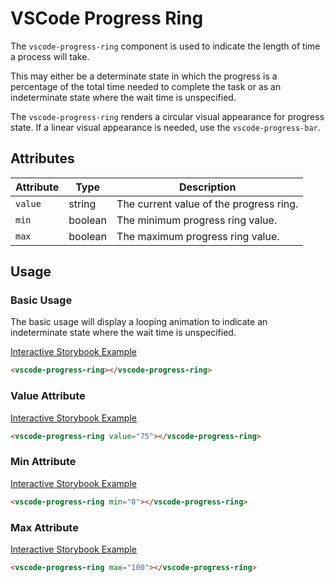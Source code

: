 # VSCode Progress Ring

The `vscode-progress-ring` component is used to indicate the length of time a process will take.

This may either be a determinate state in which the progress is a percentage of the total time needed to complete the task or as an indeterminate state where the wait time is unspecified.

The `vscode-progress-ring` renders a circular visual appearance for progress state. If a linear visual appearance is needed, use the `vscode-progress-bar`.

## Attributes

| Attribute | Type    | Description                             |
| --------- | ------- | --------------------------------------- |
| `value`   | string  | The current value of the progress ring. |
| `min`     | boolean | The minimum progress ring value.        |
| `max`     | boolean | The maximum progress ring value.        |

## Usage

### Basic Usage

The basic usage will display a looping animation to indicate an indeterminate state where the wait time is unspecified.

[Interactive Storybook Example](https://microsoft.github.io/vscode-webview-ui-toolkit/?path=/story/library-progress-ring--default)

```html
<vscode-progress-ring></vscode-progress-ring>
```

### Value Attribute

[Interactive Storybook Example](https://microsoft.github.io/vscode-webview-ui-toolkit/?path=/story/library-progress-ring--with-value)

```html
<vscode-progress-ring value="75"></vscode-progress-ring>
```

### Min Attribute

[Interactive Storybook Example](https://microsoft.github.io/vscode-webview-ui-toolkit/?path=/story/library-progress-ring--with-value)

```html
<vscode-progress-ring min="0"></vscode-progress-ring>
```

### Max Attribute

[Interactive Storybook Example](https://microsoft.github.io/vscode-webview-ui-toolkit/?path=/story/library-progress-ring--with-value)

```html
<vscode-progress-ring max="100"></vscode-progress-ring>
```
